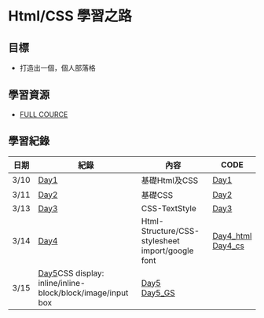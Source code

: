 # Html/CSS 學習之路

## 目標
* 打造出一個，個人部落格

## 學習資源
* [FULL COURCE](https://www.youtube.com/watch?v=G3e-cpL7ofc&list=WL&index=3&t=4381s)

## 學習紀錄
|日期|紀錄|內容|CODE|
|-|-|-|-|
|3/10|[Day1](Day1.md)|基礎Html及CSS|[Day1](Day1.html)|
|3/11|[Day2](Day2.md)|基礎CSS|[Day2](Day2.html)|
|3/13|[Day3](Day3.md)|CSS-TextStyle|[Day3](Day3.html)|
|3/14|[Day4](Day4.md)|Html-Structure/CSS-stylesheet import/google font|[Day4_html](Day4.html)<br>[Day4_cs](Day4.css)|
|3/15|[Day5](Day5.md)CSS display: inline/inline-block/block/image/input box|[Day5](Day5.html)<br>[Day5_GS](Day5_GS.html)|
